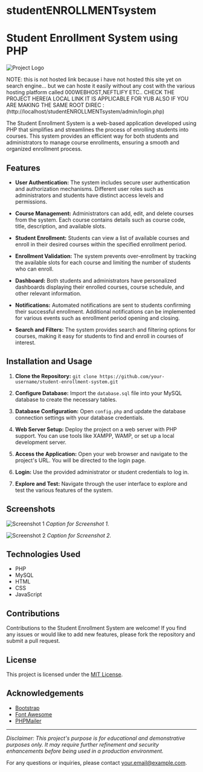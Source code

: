 # studentENROLLMENTsystem

# Student Enrollment System using PHP

![Project Logo](link_to_logo_if_available)


NOTE: this is not hosted link because i have not hosted this site yet on search engine...
      but we can hoste it easily without any cost with the various hosting platform called 000WEBHOST,NEFTLIFY ETC..
CHECK THE PROJECT HERE(A LOCAL LINK IT IS APPLICABLE FOR YUB ALSO IF YOU ARE MAKING THE SAME ROOT DIREC : (http://localhost/studentENROLLMENTsystem/admin/login.php)

The Student Enrollment System is a web-based application developed using PHP that simplifies and streamlines the process of enrolling students into courses. This system provides an efficient way for both students and administrators to manage course enrollments, ensuring a smooth and organized enrollment process.

## Features

- **User Authentication:** The system includes secure user authentication and authorization mechanisms. Different user roles such as administrators and students have distinct access levels and permissions.

- **Course Management:** Administrators can add, edit, and delete courses from the system. Each course contains details such as course code, title, description, and available slots.

- **Student Enrollment:** Students can view a list of available courses and enroll in their desired courses within the specified enrollment period.

- **Enrollment Validation:** The system prevents over-enrollment by tracking the available slots for each course and limiting the number of students who can enroll.

- **Dashboard:** Both students and administrators have personalized dashboards displaying their enrolled courses, course schedule, and other relevant information.

- **Notifications:** Automated notifications are sent to students confirming their successful enrollment. Additional notifications can be implemented for various events such as enrollment period opening and closing.

- **Search and Filters:** The system provides search and filtering options for courses, making it easy for students to find and enroll in courses of interest.

## Installation and Usage

1. **Clone the Repository:** `git clone https://github.com/your-username/student-enrollment-system.git`

2. **Configure Database:** Import the `database.sql` file into your MySQL database to create the necessary tables.

3. **Database Configuration:** Open `config.php` and update the database connection settings with your database credentials.

4. **Web Server Setup:** Deploy the project on a web server with PHP support. You can use tools like XAMPP, WAMP, or set up a local development server.

5. **Access the Application:** Open your web browser and navigate to the project's URL. You will be directed to the login page.

6. **Login:** Use the provided administrator or student credentials to log in.

7. **Explore and Test:** Navigate through the user interface to explore and test the various features of the system.

## Screenshots

![Screenshot 1](link_to_screenshot1)
*Caption for Screenshot 1.*

![Screenshot 2](link_to_screenshot2)
*Caption for Screenshot 2.*

## Technologies Used

- PHP
- MySQL
- HTML
- CSS
- JavaScript

## Contributions

Contributions to the Student Enrollment System are welcome! If you find any issues or would like to add new features, please fork the repository and submit a pull request.

## License

This project is licensed under the [MIT License](LICENSE).

## Acknowledgements

- [Bootstrap](https://getbootstrap.com)
- [Font Awesome](https://fontawesome.com)
- [PHPMailer](https://github.com/PHPMailer/PHPMailer)

---

*Disclaimer: This project's purpose is for educational and demonstrative purposes only. It may require further refinement and security enhancements before being used in a production environment.*

For any questions or inquiries, please contact [your.email@example.com](mailto:your.email@example.com).

